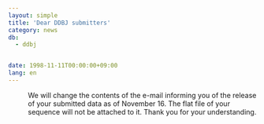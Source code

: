 ```yaml
---
layout: simple
title: 'Dear DDBJ submitters'
category: news
db:
  - ddbj


date: 1998-11-11T00:00:00+09:00
lang: en
---
```


<dd>We will change the contents of the e-mail informing you of the release of your submitted data as of November 16. The flat file of your sequence will not be attached to it. Thank you for your understanding.</dd>
